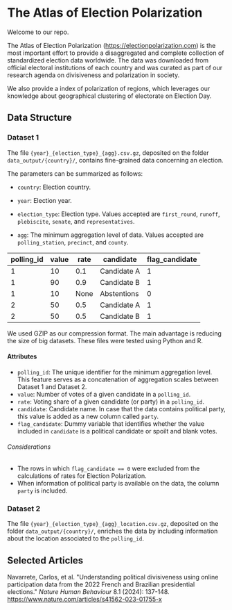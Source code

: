 # The Atlas of Election Polarization

Welcome to our repo.

The Atlas of Election Polarization (https://electionpolarization.com) is the most important effort to provide a disaggregated and complete collection of standardized election data worldwide. The data was downloaded from official electoral institutions of each country and was curated as part of our research agenda on divisiveness and polarization in society.

We also provide a index of polarization of regions, which leverages our knowledge about geographical clustering of electorate on Election Day.

## Data Structure

### Dataset 1

The file `{year}_{election_type}_{agg}.csv.gz`, deposited on the folder `data_output/{country}/`, contains fine-grained data concerning an election.

The parameters can be summarized as follows:

- `country`: Election country.

- `year`: Election year.

- `election_type`: Election type. Values accepted are `first_round`, `runoff`, `plebiscite`, `senate`, and `representatives`.

- `agg`: The minimum aggregation level of data. Values accepted are `polling_station`, `precinct`, and `county`.

| polling_id | value | rate | candidate   | flag_candidate |
| ---------- | ----- | ---- | ----------- | -------------- |
| 1          | 10    | 0.1  | Candidate A | 1              |
| 1          | 90    | 0.9  | Candidate B | 1              |
| 1          | 10    | None | Abstentions | 0              |
| 2          | 50    | 0.5  | Candidate A | 1              |
| 2          | 50    | 0.5  | Candidate B | 1              |

We used GZIP as our compression format. The main advantage is reducing the size of big datasets. These files were tested using Python and R.

#### Attributes

- `polling_id`: The unique identifier for the minimum aggregation level. This feature serves as a concatenation of aggregation scales between Dataset 1 and Dataset 2.
- `value`: Number of votes of a given candidate in a `polling_id`.
- `rate`: Voting share of a given candidate (or party) in a `polling_id`.
- `candidate`: Candidate name. In case that the data contains political party, this value is added as a new column called `party`.
- `flag_candidate`: Dummy variable that identifies whether the value included in `candidate` is a political candidate or spoilt and blank votes.

###### Considerations

- The rows in which `flag_candidate == 0` were excluded from the calculations of rates for Election Polarization.
- When information of political party is available on the data, the column `party` is included.

### Dataset 2

The file `{year}_{election_type}_{agg}_location.csv.gz`, deposited on the folder `data_output/{country}/`, enriches the data by including information about the location associated to the `polling_id`.

## Selected Articles

Navarrete, Carlos, et al. "Understanding political divisiveness using online participation data from the 2022 French and Brazilian presidential elections." _Nature Human Behaviour_ 8.1 (2024): 137-148. https://www.nature.com/articles/s41562-023-01755-x
